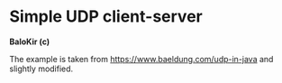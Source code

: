 # Simple UDP client-server
__BaloKir (c)__

The example is taken from https://www.baeldung.com/udp-in-java and slightly modified.
